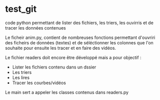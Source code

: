 # test_git
code python permettant de lister des fichiers, les triers, les ouvirris et de tracer les données contenues


Le ficheir anim.py, contient de nombreuses fonctions permettant d'ouvriri des ficheirs de données (textes)
 et de séléctionner les colonnes que l'on souhaite pour ensuite les tracer et en faire des vidéos.

 Le fichier readers doit encore être développé mais a pour objectif :
 - Lister les fichiers contenu dans un dssier
 - Les triers
 - Les lires
 - Tracer les courbes/vidéos

 Le main sert a appeler les classes contenus dans readers.py

